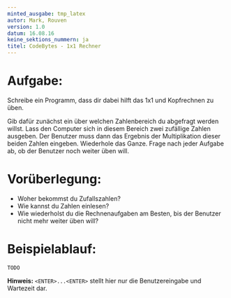 ```yaml
---
minted_ausgabe: tmp_latex  
autor: Mark, Rouven
version: 1.0  
datum: 16.08.16
keine_sektions_nummern: ja  
titel: CodeBytes - 1x1 Rechner
---
```


# Aufgabe:
Schreibe ein Programm, dass dir dabei hilft das 1x1 und Kopfrechnen zu üben.  

Gib dafür zunächst ein über welchen Zahlenbereich du abgefragt werden willst.
Lass den Computer sich in diesem Bereich zwei zufällige Zahlen ausgeben. Der Benutzer
muss dann das Ergebnis der Multiplikation dieser beiden Zahlen eingeben.
Wiederhole das Ganze. Frage nach jeder Aufgabe ab, ob der Benutzer noch weiter üben will.

# Vorüberlegung:
- Woher bekommst du Zufallszahlen?
- Wie kannst du Zahlen einlesen?
- Wie wiederholst du die Rechnenaufgaben am Besten, bis der Benutzer nicht mehr weiter üben will?


# Beispielablauf:
```
TODO
```

**Hinweis:** `<ENTER>...<ENTER>` stellt hier nur die Benutzereingabe und Wartezeit dar.
